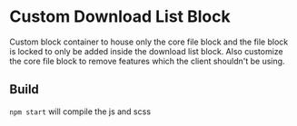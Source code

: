 # Custom Download List Block

Custom block container to house only the core file block and the file block is locked to only be added inside the download list block. Also customize the core file block to remove features which the client shouldn't be using.

## Build

`npm start` will compile the js and scss
